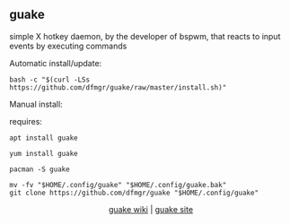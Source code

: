 ## guake  
  
simple X hotkey daemon, by the developer of bspwm, that reacts to input events by executing commands  
  
Automatic install/update:
```
bash -c "$(curl -LSs https://github.com/dfmgr/guake/raw/master/install.sh)"
```
Manual install:
  
requires:    
```
apt install guake
```  
```
yum install guake
```  
```
pacman -S guake
```  
  
```
mv -fv "$HOME/.config/guake" "$HOME/.config/guake.bak"
git clone https://github.com/dfmgr/guake "$HOME/.config/guake"
```
  
  
<p align=center>
  <a href="https://wiki.archlinux.org/index.php/guake" target="_blank">guake wiki</a>  |  
  <a href="https://github.com/baskerville/guake" target="_blank">guake site</a>
</p>  
